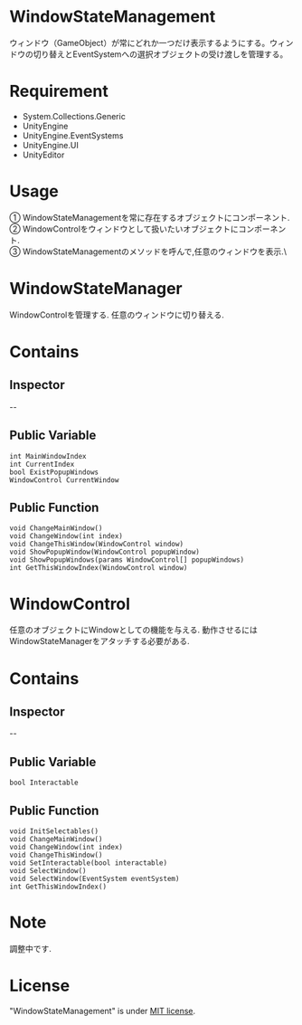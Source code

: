 # WindowStateManagement

ウィンドウ（GameObject）が常にどれか一つだけ表示するようにする。ウィンドウの切り替えとEventSystemへの選択オブジェクトの受け渡しを管理する。

# Requirement
* System.Collections.Generic
* UnityEngine
* UnityEngine.EventSystems
* UnityEngine.UI
* UnityEditor

# Usage
① WindowStateManagementを常に存在するオブジェクトにコンポーネント.\
② WindowControlをウィンドウとして扱いたいオブジェクトにコンポーネント.\
③ WindowStateManagementのメソッドを呼んで,任意のウィンドウを表示.\

# WindowStateManager

WindowControlを管理する. 任意のウィンドウに切り替える.

# Contains

## Inspector

--

## Public Variable
```
int MainWindowIndex
int CurrentIndex
bool ExistPopupWindows
WindowControl CurrentWindow
```

## Public Function
```
void ChangeMainWindow()
void ChangeWindow(int index)
void ChangeThisWindow(WindowControl window)
void ShowPopupWindow(WindowControl popupWindow)
void ShowPopupWindows(params WindowControl[] popupWindows)
int GetThisWindowIndex(WindowControl window)
```

# WindowControl

任意のオブジェクトにWindowとしての機能を与える. 動作させるにはWindowStateManagerをアタッチする必要がある.

# Contains

## Inspector

--

## Public Variable
```
bool Interactable
```

## Public Function
```
void InitSelectables()
void ChangeMainWindow()
void ChangeWindow(int index)
void ChangeThisWindow()
void SetInteractable(bool interactable)
void SelectWindow()
void SelectWindow(EventSystem eventSystem)
int GetThisWindowIndex()
```

# Note
調整中です.

# License

"WindowStateManagement" is under [MIT license](https://en.wikipedia.org/wiki/MIT_License).
